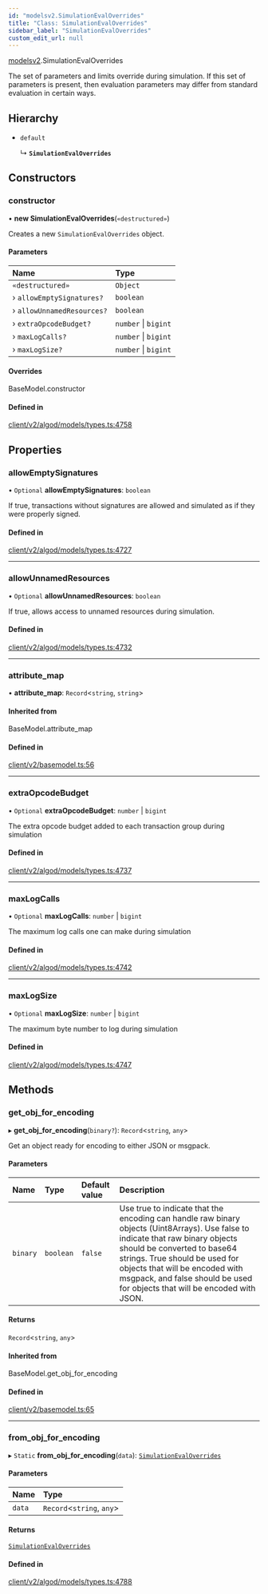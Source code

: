 ```yaml
---
id: "modelsv2.SimulationEvalOverrides"
title: "Class: SimulationEvalOverrides"
sidebar_label: "SimulationEvalOverrides"
custom_edit_url: null
---
```


[modelsv2](../namespaces/modelsv2.md).SimulationEvalOverrides

The set of parameters and limits override during simulation. If this set of
parameters is present, then evaluation parameters may differ from standard
evaluation in certain ways.

## Hierarchy

- `default`

  ↳ **`SimulationEvalOverrides`**

## Constructors

### constructor

• **new SimulationEvalOverrides**(`«destructured»`)

Creates a new `SimulationEvalOverrides` object.

#### Parameters

| Name | Type |
| :------ | :------ |
| `«destructured»` | `Object` |
| › `allowEmptySignatures?` | `boolean` |
| › `allowUnnamedResources?` | `boolean` |
| › `extraOpcodeBudget?` | `number` \| `bigint` |
| › `maxLogCalls?` | `number` \| `bigint` |
| › `maxLogSize?` | `number` \| `bigint` |

#### Overrides

BaseModel.constructor

#### Defined in

[client/v2/algod/models/types.ts:4758](https://github.com/joe-p/js-algorand-sdk/blob/6a3021f/src/client/v2/algod/models/types.ts#L4758)

## Properties

### allowEmptySignatures

• `Optional` **allowEmptySignatures**: `boolean`

If true, transactions without signatures are allowed and simulated as if they
were properly signed.

#### Defined in

[client/v2/algod/models/types.ts:4727](https://github.com/joe-p/js-algorand-sdk/blob/6a3021f/src/client/v2/algod/models/types.ts#L4727)

___

### allowUnnamedResources

• `Optional` **allowUnnamedResources**: `boolean`

If true, allows access to unnamed resources during simulation.

#### Defined in

[client/v2/algod/models/types.ts:4732](https://github.com/joe-p/js-algorand-sdk/blob/6a3021f/src/client/v2/algod/models/types.ts#L4732)

___

### attribute\_map

• **attribute\_map**: `Record`<`string`, `string`\>

#### Inherited from

BaseModel.attribute\_map

#### Defined in

[client/v2/basemodel.ts:56](https://github.com/joe-p/js-algorand-sdk/blob/6a3021f/src/client/v2/basemodel.ts#L56)

___

### extraOpcodeBudget

• `Optional` **extraOpcodeBudget**: `number` \| `bigint`

The extra opcode budget added to each transaction group during simulation

#### Defined in

[client/v2/algod/models/types.ts:4737](https://github.com/joe-p/js-algorand-sdk/blob/6a3021f/src/client/v2/algod/models/types.ts#L4737)

___

### maxLogCalls

• `Optional` **maxLogCalls**: `number` \| `bigint`

The maximum log calls one can make during simulation

#### Defined in

[client/v2/algod/models/types.ts:4742](https://github.com/joe-p/js-algorand-sdk/blob/6a3021f/src/client/v2/algod/models/types.ts#L4742)

___

### maxLogSize

• `Optional` **maxLogSize**: `number` \| `bigint`

The maximum byte number to log during simulation

#### Defined in

[client/v2/algod/models/types.ts:4747](https://github.com/joe-p/js-algorand-sdk/blob/6a3021f/src/client/v2/algod/models/types.ts#L4747)

## Methods

### get\_obj\_for\_encoding

▸ **get_obj_for_encoding**(`binary?`): `Record`<`string`, `any`\>

Get an object ready for encoding to either JSON or msgpack.

#### Parameters

| Name | Type | Default value | Description |
| :------ | :------ | :------ | :------ |
| `binary` | `boolean` | `false` | Use true to indicate that the encoding can handle raw binary objects (Uint8Arrays). Use false to indicate that raw binary objects should be converted to base64 strings. True should be used for objects that will be encoded with msgpack, and false should be used for objects that will be encoded with JSON. |

#### Returns

`Record`<`string`, `any`\>

#### Inherited from

BaseModel.get\_obj\_for\_encoding

#### Defined in

[client/v2/basemodel.ts:65](https://github.com/joe-p/js-algorand-sdk/blob/6a3021f/src/client/v2/basemodel.ts#L65)

___

### from\_obj\_for\_encoding

▸ `Static` **from_obj_for_encoding**(`data`): [`SimulationEvalOverrides`](modelsv2.SimulationEvalOverrides.md)

#### Parameters

| Name | Type |
| :------ | :------ |
| `data` | `Record`<`string`, `any`\> |

#### Returns

[`SimulationEvalOverrides`](modelsv2.SimulationEvalOverrides.md)

#### Defined in

[client/v2/algod/models/types.ts:4788](https://github.com/joe-p/js-algorand-sdk/blob/6a3021f/src/client/v2/algod/models/types.ts#L4788)
